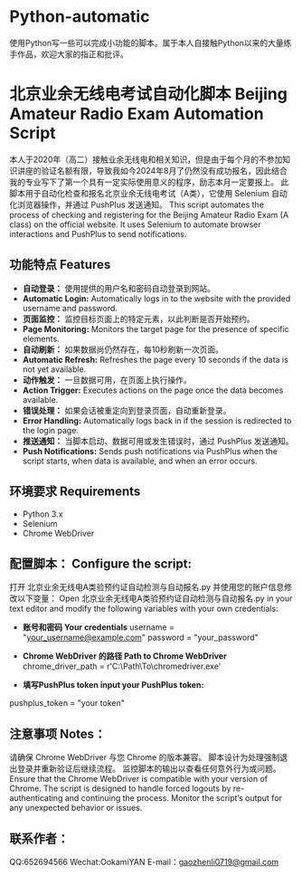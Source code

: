 # Python-automatic
使用Python写一些可以完成小功能的脚本。属于本人自接触Python以来的大量练手作品，欢迎大家的指正和批评。

# 北京业余无线电考试自动化脚本 Beijing Amateur Radio Exam Automation Script

本人于2020年（高二）接触业余无线电和相关知识，但是由于每个月的不参加知识讲座的验证名额有限，导致我如今2024年8月了仍然没有成功报名，因此结合我的专业写下了第一个具有一定实际使用意义的程序，励志本月一定要报上。
此脚本用于自动化检查和报名北京业余无线电考试（A类），它使用 Selenium 自动化浏览器操作，并通过 PushPlus 发送通知。
This script automates the process of checking and registering for the Beijing Amateur Radio Exam (A class) on the official website. It uses Selenium to automate browser interactions and PushPlus to send notifications.

## 功能特点 Features

- **自动登录：** 使用提供的用户名和密码自动登录到网站。
- **Automatic Login:** Automatically logs in to the website with the provided username and password.
- **页面监控：** 监控目标页面上的特定元素，以此判断是否开始预约。
- **Page Monitoring:** Monitors the target page for the presence of specific elements.
- **自动刷新：** 如果数据尚仍然存在，每10秒刷新一次页面。
- **Automatic Refresh:** Refreshes the page every 10 seconds if the data is not yet available.
- **动作触发：** 一旦数据可用，在页面上执行操作。
- **Action Trigger:** Executes actions on the page once the data becomes available.
- **错误处理：** 如果会话被重定向到登录页面，自动重新登录。
- **Error Handling:** Automatically logs back in if the session is redirected to the login page.
- **推送通知：** 当脚本启动、数据可用或发生错误时，通过 PushPlus 发送通知。
- **Push Notifications:** Sends push notifications via PushPlus when the script starts, when data is available, and when an error occurs.

## 环境要求 Requirements

- Python 3.x
- Selenium
- Chrome WebDriver

## 配置脚本： Configure the script:

打开 北京业余无线电A类验预约证自动检测与自动报名.py 并使用您的账户信息修改以下变量：
Open 北京业余无线电A类验预约证自动检测与自动报名.py in your text editor and modify the following variables with your own credentials:

- **账号和密码 Your credentials**
username = "your_username@example.com"
password = "your_password"

- **Chrome WebDriver 的路径 Path to Chrome WebDriver**
chrome_driver_path = r'C:\Path\To\chromedriver.exe'

- **填写PushPlus token input your PushPlus token:**

pushplus_token = "your token"

## 注意事项 Notes：

请确保 Chrome WebDriver 与您 Chrome 的版本兼容。
脚本设计为处理强制退出登录并重新验证后继续流程。
监控脚本的输出以查看任何意外行为或问题。
Ensure that the Chrome WebDriver is compatible with your version of Chrome.
The script is designed to handle forced logouts by re-authenticating and continuing the process.
Monitor the script’s output for any unexpected behavior or issues.

## 联系作者：

QQ:652694566
Wechat:OokamiYAN
E-mail：gaozhenli0719@gmail.com
